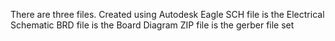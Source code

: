 There are three files.  Created using Autodesk Eagle
SCH file is the Electrical Schematic
BRD file is the Board Diagram
ZIP file is the gerber file set
